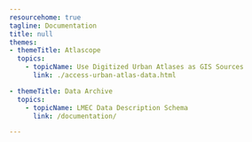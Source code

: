 ```yaml
---
resourcehome: true
tagline: Documentation
title: null
themes:
- themeTitle: Atlascope 
  topics: 
    - topicName: Use Digitized Urban Atlases as GIS Sources
      link: ./access-urban-atlas-data.html

- themeTitle: Data Archive
  topics: 
    - topicName: LMEC Data Description Schema
      link: /documentation/

---
```


